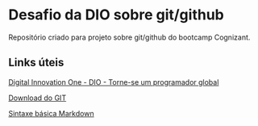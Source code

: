# Desafio da DIO sobre git/github
Repositório criado para projeto sobre git/github do bootcamp Cognizant.

## Links úteis

[Digital Innovation One - DIO - Torne-se um programador global](https://www.dio.me/sign-in)

[Download do GIT](https://git-scm.com/downloads)

[Sintaxe básica Markdown](https://www.markdownguide.org/basic-syntax/)


